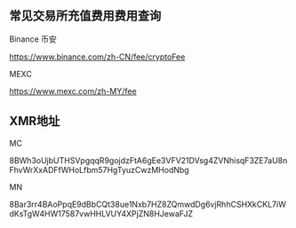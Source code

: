 ## 常见交易所充值费用费用查询

Binance 币安

https://www.binance.com/zh-CN/fee/cryptoFee

MEXC

https://www.mexc.com/zh-MY/fee

## XMR地址
MC

8BWh3oUjbUTHSVpgqqR9gojdzFtA6gEe3VFV21DVsg4ZVNhisqF3ZE7aU8nFhvWrXxADFfWHoLfbm57HgTyuzCwzMHodNbg

MN

8Bar3rr4BAoPpqE9dBbCQt38ue1Nxb7HZ8ZQmwdDg6vjRhhCSHXkCKL7iWdKsTgW4HW17587vwHHLVUY4XPjZN8HJewaFJZ
